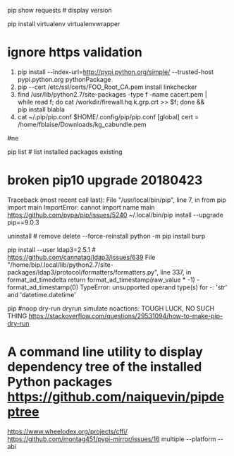 pip show requests # display version

pip install virtualenv virtualenvwrapper

# ignore https validation
1) pip install --index-url=http://pypi.python.org/simple/ --trusted-host pypi.python.org  pythonPackage
2) pip --cert /etc/ssl/certs/FOO_Root_CA.pem install linkchecker
3) find /usr/lib/python2.7/site-packages -type f -name cacert.pem | \
    while read f; do cat /workdir/firewall.hq.k.grp.crt >> $f; done && \
    pip install blabla
4) cat ~/.pip/pip.conf
   $HOME/.config/pip/pip.conf
[global]
cert = /home/fblaise/Downloads/kg_cabundle.pem

#ne

pip list # list installed packages existing

# broken pip10 upgrade 20180423
Traceback (most recent call last):
  File "/usr/local/bin/pip", line 7, in <module>
    from pip import main
ImportError: cannot import name main
https://github.com/pypa/pip/issues/5240
~/.local/bin/pip install --upgrade pip==9.0.3


uninstall # remove delete
--force-reinstall
python -m pip install burp

pip install --user ldap3=2.5.1 # https://github.com/cannatag/ldap3/issues/639 File "/home/bip/.local/lib/python2.7/site-packages/ldap3/protocol/formatters/formatters.py", line 337, in format_ad_timedelta return format_ad_timestamp(raw_value * -1) - format_ad_timestamp(0) TypeError: unsupported operand type(s) for -: 'str' and 'datetime.datetime'

pip #noop dry-run dryrun simulate noactions: TOUGH LUCK, NO SUCH THING https://stackoverflow.com/questions/29531094/how-to-make-pip-dry-run

# A command line utility to display dependency tree of the installed Python packages https://github.com/naiquevin/pipdeptree


https://www.wheelodex.org/projects/cffi/
https://github.com/montag451/pypi-mirror/issues/16 multiple --platform --abi

